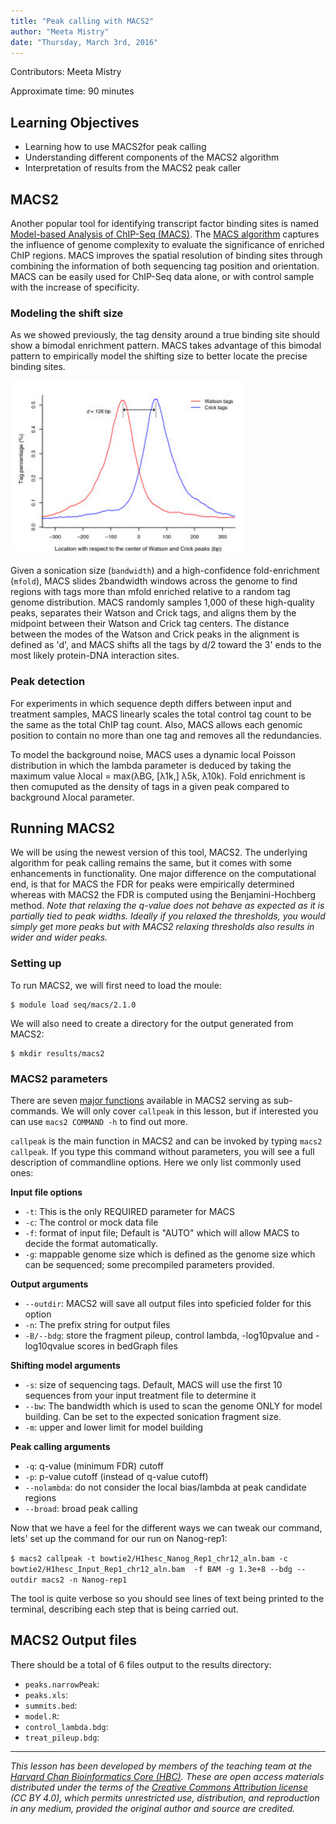 ```yaml
---
title: "Peak calling with MACS2"
author: "Meeta Mistry"
date: "Thursday, March 3rd, 2016"
---
```


Contributors: Meeta Mistry

Approximate time: 90 minutes

## Learning Objectives

* Learning how to use MACS2for peak calling
* Understanding different components of the MACS2 algorithm
* Interpretation of results from the MACS2 peak caller

## MACS2

Another popular tool for identifying transcript factor binding sites is named [Model-based Analysis of ChIP-Seq (MACS)](https://github.com/taoliu/MACS). The [MACS algorithm](http://genomebiology.biomedcentral.com/articles/10.1186/gb-2008-9-9-r137) captures the influence of genome complexity to evaluate the significance of enriched ChIP regions. MACS improves the spatial resolution of binding sites through combining the information of both sequencing tag position and orientation. MACS can be easily used for ChIP-Seq data alone, or with control sample with the increase of specificity.


### Modeling the shift size
As we showed previously, the tag density around a true binding site should show a bimodal enrichment pattern. MACS takes advantage of this bimodal pattern to empirically model the shifting size to better locate the precise binding sites.

![model](../img/model.png)

Given a sonication size (`bandwidth`) and a high-confidence fold-enrichment (`mfold`), MACS slides 2bandwidth windows across the genome to find regions with tags more than mfold enriched relative to a random tag genome distribution. MACS randomly samples 1,000 of these high-quality peaks, separates their Watson and Crick tags, and aligns them by the midpoint between their Watson and Crick tag centers. The distance between the modes of the Watson and Crick peaks in the alignment is defined as 'd', and MACS shifts all the tags by d/2 toward the 3' ends to the most likely protein-DNA interaction sites.


### Peak detection

For experiments in which sequence depth differs between input and treatment samples, MACS linearly scales the total control tag count to be the same as the total ChIP tag count. Also, MACS allows each genomic position to contain no more than one tag and removes all the redundancies. 

To model the background noise, MACS uses a dynamic local Poisson distribution in which the lambda parameter is deduced by taking the maximum value λlocal = max(λBG, [λ1k,] λ5k, λ10k). Fold enrichment is then comuputed as the density of tags in a given peak compared to background λlocal parameter.


## Running MACS2

We will be using the newest version of this tool, MACS2. The underlying algorithm for peak calling remains the same, but it comes with some enhancements in functionality. One major difference on the computational end, is that for MACS the FDR for peaks were empirically determined whereas with MACS2 the FDR is computed using the Benjamini-Hochberg method. *Note that relaxing the q-value does not behave as expected as it is partially tied to peak widths. Ideally if you relaxed the thresholds, you would simply get more peaks but with MACS2 relaxing thresholds also results in wider and wider peaks.* 


### Setting up

To run MACS2, we will first need to load the moule:

	$ module load seq/macs/2.1.0
	

We will also need to create a directory for the output generated from MACS2:

	$ mkdir results/macs2
	

### MACS2 parameters

There are seven [major functions](https://github.com/taoliu/MACS#usage-of-macs2) available in MACS2 serving as sub-commands. We will only cover `callpeak` in this lesson, but if interested you can use `macs2 COMMAND -h`  to find out more.

`callpeak` is the main function in MACS2 and can be invoked by typing `macs2 callpeak`. If you type this command without parameters, you will see a full description of commandline options. Here we only list commonly used ones: 

**Input file options**

* `-t`: This is the only REQUIRED parameter for MACS
* `-c`: The control or mock data file
* `-f`: format of input file; Default is "AUTO" which will allow MACS to decide the format automatically.
* `-g`: mappable genome size which is defined as the genome size which can be sequenced; some precompiled parameters provided.

**Output arguments**

* `--outdir`: MACS2 will save all output files into speficied folder for this option
* `-n`: The prefix string for output files
* `-B/--bdg`: store the fragment pileup, control lambda, -log10pvalue and -log10qvalue scores in bedGraph files

**Shifting model arguments**
* `-s`: size of sequencing tags. Default, MACS will use the first 10 sequences from your input treatment file to determine it
* `--bw`: The bandwidth which is used to scan the genome ONLY for model building. Can be set to the expected sonication fragment size.
* `-m`: upper and lower limit for model building

**Peak calling arguments**

* `-q`: q-value (minimum FDR) cutoff
* `-p`: p-value cutoff (instead of q-value cutoff)
* `--nolambda`: do not consider the local bias/lambda at peak candidate regions
* `--broad`: broad peak calling


Now that we have a feel for the different ways we can tweak our command, lets' set up the command for our run on Nanog-rep1:

`$ macs2 callpeak -t bowtie2/H1hesc_Nanog_Rep1_chr12_aln.bam -c bowtie2/H1hesc_Input_Rep1_chr12_aln.bam  -f BAM -g 1.3e+8 --bdg --outdir macs2 -n Nanog-rep1`

The tool is quite verbose so you should see lines of text being printed to the terminal, describing each step that is being carried out.

## MACS2 Output files

There should be a total of 6 files output to the results directory:

* `peaks.narrowPeak`:
* `peaks.xls`:
* `summits.bed`:
* `model.R`: 
* `control_lambda.bdg`:
* `treat_pileup.bdg`:



***
*This lesson has been developed by members of the teaching team at the [Harvard Chan Bioinformatics Core (HBC)](http://bioinformatics.sph.harvard.edu/). These are open access materials distributed under the terms of the [Creative Commons Attribution license](https://creativecommons.org/licenses/by/4.0/) (CC BY 4.0), which permits unrestricted use, distribution, and reproduction in any medium, provided the original author and source are credited.*